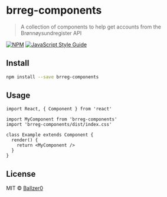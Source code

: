 # brreg-components

> A collection of components to help get accounts from the Brønnøysundregister API

[![NPM](https://img.shields.io/npm/v/brreg-components.svg)](https://www.npmjs.com/package/brreg-components) [![JavaScript Style Guide](https://img.shields.io/badge/code_style-standard-brightgreen.svg)](https://standardjs.com)

## Install

```bash
npm install --save brreg-components
```

## Usage

```tsx
import React, { Component } from 'react'

import MyComponent from 'brreg-components'
import 'brreg-components/dist/index.css'

class Example extends Component {
  render() {
    return <MyComponent />
  }
}
```

## License

MIT © [Ballzer0](https://github.com/Ballzer0)
